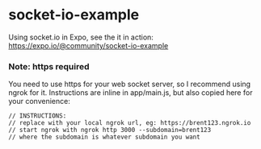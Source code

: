 # socket-io-example

Using socket.io in Expo, see the it in action: https://expo.io/@community/socket-io-example

### Note: https required

You need to use https for your web socket server, so I recommend using
ngrok for it. Instructions are inline in app/main.js, but also copied
here for your convenience:

```
// INSTRUCTIONS:
// replace with your local ngrok url, eg: https://brent123.ngrok.io
// start ngrok with ngrok http 3000 --subdomain=brent123
// where the subdomain is whatever subdomain you want
```
